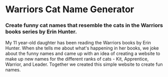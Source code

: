 # Warriors Cat Name Generator
### Create funny cat names that resemble the cats in the Warriors books series by Erin Hunter.

My 11 year-old daughter has been reading the Warriors books by Erin Hunter. When she tells me about what's happening in her books, we joke about the funny names and came up with an idea of creating a website to make up new names for the different ranks of cats - Kit, Apprentice, Warrior, and Leader. 
Together we created this simple website to create fun names. 
